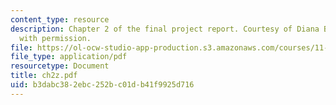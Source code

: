 ```yaml
---
content_type: resource
description: Chapter 2 of the final project report. Courtesy of Diana Bernal. Used
  with permission.
file: https://ol-ocw-studio-app-production.s3.amazonaws.com/courses/11-945-springfield-studio-spring-2004/b3dabc382ebc252bc01db41f9925d716_ch2z.pdf
file_type: application/pdf
resourcetype: Document
title: ch2z.pdf
uid: b3dabc38-2ebc-252b-c01d-b41f9925d716
---
```

